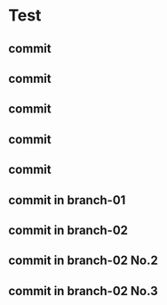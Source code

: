 # Test

## commit
## commit
## commit
## commit
## commit
## commit in branch-01
## commit in branch-02
## commit in branch-02 No.2
## commit in branch-02 No.3
